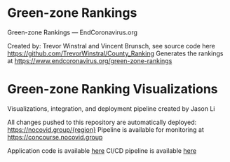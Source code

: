 # Green-zone Rankings
Green-zone Rankings — EndCoronavirus.org

Created by: Trevor Winstral and Vincent Brunsch, see source code here
https://github.com/TrevorWinstral/County_Ranking
Generates the rankings at https://www.endcoronavirus.org/green-zone-rankings

# Green-zone Ranking Visualizations
Visualizations, integration, and deployment pipeline created by Jason Li

All changes pushed to this repository are automatically deployed: https://nocovid.group/{region}
Pipeline is available for monitoring at https://concourse.nocovid.group

Application code is available [here](https://github.com/aochen-jli/visualizations)
CI/CD pipeline is available [here](https://github.com/aochen-jli/visualizations-cicd)
